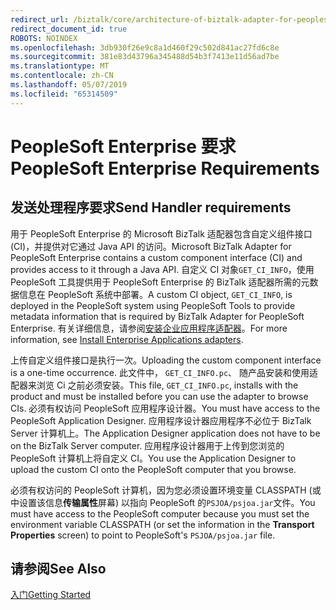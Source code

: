 ```yaml
---
redirect_url: /biztalk/core/architecture-of-biztalk-adapter-for-peoplesoft-enterprise/
redirect_document_id: true
ROBOTS: NOINDEX
ms.openlocfilehash: 3db930f26e9c8a1d460f29c502d841ac27fd6c8e
ms.sourcegitcommit: 381e83d43796a345488d54b3f7413e11d56ad7be
ms.translationtype: MT
ms.contentlocale: zh-CN
ms.lasthandoff: 05/07/2019
ms.locfileid: "65314509"
---
```

# <a name="peoplesoft-enterprise-requirements"></a><span data-ttu-id="3e0dc-101">PeopleSoft Enterprise 要求</span><span class="sxs-lookup"><span data-stu-id="3e0dc-101">PeopleSoft Enterprise Requirements</span></span>

## <a name="send-handler-requirements"></a><span data-ttu-id="3e0dc-102">发送处理程序要求</span><span class="sxs-lookup"><span data-stu-id="3e0dc-102">Send Handler requirements</span></span>  
 <span data-ttu-id="3e0dc-103">用于 PeopleSoft Enterprise 的 Microsoft BizTalk 适配器包含自定义组件接口 (CI)，并提供对它通过 Java API 的访问。</span><span class="sxs-lookup"><span data-stu-id="3e0dc-103">Microsoft BizTalk Adapter for PeopleSoft Enterprise contains a custom component interface (CI) and provides access to it through a Java API.</span></span> <span data-ttu-id="3e0dc-104">自定义 CI 对象`GET_CI_INFO`，使用 PeopleSoft 工具提供用于 PeopleSoft Enterprise 的 BizTalk 适配器所需的元数据信息在 PeopleSoft 系统中部署。</span><span class="sxs-lookup"><span data-stu-id="3e0dc-104">A custom CI object, `GET_CI_INFO`, is deployed in the PeopleSoft system using PeopleSoft Tools to provide metadata information that is required by BizTalk Adapter for PeopleSoft Enterprise.</span></span> <span data-ttu-id="3e0dc-105">有关详细信息，请参阅[安装企业应用程序适配器](../adapters-and-accelerators/install-configure-biztalk-adapters-enterprise-applications.md)。</span><span class="sxs-lookup"><span data-stu-id="3e0dc-105">For more information, see [Install Enterprise Applications adapters](../adapters-and-accelerators/install-configure-biztalk-adapters-enterprise-applications.md).</span></span>  
  
 <span data-ttu-id="3e0dc-106">上传自定义组件接口是执行一次。</span><span class="sxs-lookup"><span data-stu-id="3e0dc-106">Uploading the custom component interface is a one-time occurrence.</span></span> <span data-ttu-id="3e0dc-107">此文件中， `GET_CI_INFO.pc`、 随产品安装和使用适配器来浏览 Ci 之前必须安装。</span><span class="sxs-lookup"><span data-stu-id="3e0dc-107">This file, `GET_CI_INFO.pc`, installs with the product and must be installed before you can use the adapter to browse CIs.</span></span> <span data-ttu-id="3e0dc-108">必须有权访问 PeopleSoft 应用程序设计器。</span><span class="sxs-lookup"><span data-stu-id="3e0dc-108">You must have access to the PeopleSoft Application Designer.</span></span> <span data-ttu-id="3e0dc-109">应用程序设计器应用程序不必位于 BizTalk Server 计算机上。</span><span class="sxs-lookup"><span data-stu-id="3e0dc-109">The Application Designer application does not have to be on the BizTalk Server computer.</span></span> <span data-ttu-id="3e0dc-110">应用程序设计器用于上传到您浏览的 PeopleSoft 计算机上将自定义 CI。</span><span class="sxs-lookup"><span data-stu-id="3e0dc-110">You use the Application Designer to upload the custom CI onto the PeopleSoft computer that you browse.</span></span>  
  
 <span data-ttu-id="3e0dc-111">必须有权访问的 PeopleSoft 计算机，因为您必须设置环境变量 CLASSPATH (或中设置该信息**传输属性**屏幕) 以指向 PeopleSoft 的`PSJOA/psjoa.jar`文件。</span><span class="sxs-lookup"><span data-stu-id="3e0dc-111">You must have access to the PeopleSoft computer because you must set the environment variable CLASSPATH (or set the information in the **Transport Properties** screen) to point to PeopleSoft's `PSJOA/psjoa.jar` file.</span></span>  
  
## <a name="see-also"></a><span data-ttu-id="3e0dc-112">请参阅</span><span class="sxs-lookup"><span data-stu-id="3e0dc-112">See Also</span></span>  
 [<span data-ttu-id="3e0dc-113">入门</span><span class="sxs-lookup"><span data-stu-id="3e0dc-113">Getting Started</span></span>](../core/getting-started-with-biztalk-adapter-for-peoplesoft-enterprise.md)   
 